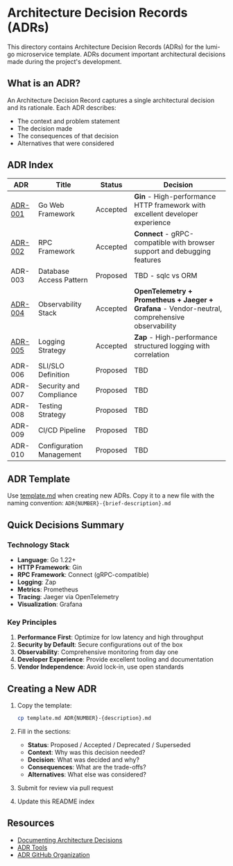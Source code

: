 # Architecture Decision Records (ADRs)

This directory contains Architecture Decision Records (ADRs) for the lumi-go microservice template. ADRs document important architectural decisions made during the project's development.

## What is an ADR?

An Architecture Decision Record captures a single architectural decision and its rationale. Each ADR describes:
- The context and problem statement
- The decision made
- The consequences of that decision
- Alternatives that were considered

## ADR Index

| ADR | Title | Status | Decision |
|-----|-------|--------|----------|
| [ADR-001](./ADR001-framework.md) | Go Web Framework | Accepted | **Gin** - High-performance HTTP framework with excellent developer experience |
| [ADR-002](./ADR002-rpc.md) | RPC Framework | Accepted | **Connect** - gRPC-compatible with browser support and debugging features |
| ADR-003 | Database Access Pattern | Proposed | TBD - sqlc vs ORM |
| [ADR-004](./ADR004-observability.md) | Observability Stack | Accepted | **OpenTelemetry + Prometheus + Jaeger + Grafana** - Vendor-neutral, comprehensive observability |
| [ADR-005](./ADR005-logging.md) | Logging Strategy | Accepted | **Zap** - High-performance structured logging with correlation |
| ADR-006 | SLI/SLO Definition | Proposed | TBD |
| ADR-007 | Security and Compliance | Proposed | TBD |
| ADR-008 | Testing Strategy | Proposed | TBD |
| ADR-009 | CI/CD Pipeline | Proposed | TBD |
| ADR-010 | Configuration Management | Proposed | TBD |

## ADR Template

Use [template.md](./template.md) when creating new ADRs. Copy it to a new file with the naming convention: `ADR{NUMBER}-{brief-description}.md`

## Quick Decisions Summary

### Technology Stack
- **Language**: Go 1.22+
- **HTTP Framework**: Gin
- **RPC Framework**: Connect (gRPC-compatible)
- **Logging**: Zap
- **Metrics**: Prometheus
- **Tracing**: Jaeger via OpenTelemetry
- **Visualization**: Grafana

### Key Principles
1. **Performance First**: Optimize for low latency and high throughput
2. **Security by Default**: Secure configurations out of the box
3. **Observability**: Comprehensive monitoring from day one
4. **Developer Experience**: Provide excellent tooling and documentation
5. **Vendor Independence**: Avoid lock-in, use open standards

## Creating a New ADR

1. Copy the template:
   ```bash
   cp template.md ADR{NUMBER}-{description}.md
   ```

2. Fill in the sections:
   - **Status**: Proposed / Accepted / Deprecated / Superseded
   - **Context**: Why was this decision needed?
   - **Decision**: What was decided and why?
   - **Consequences**: What are the trade-offs?
   - **Alternatives**: What else was considered?

3. Submit for review via pull request

4. Update this README index

## Resources

- [Documenting Architecture Decisions](https://cognitect.com/blog/2011/11/15/documenting-architecture-decisions)
- [ADR Tools](https://github.com/npryce/adr-tools)
- [ADR GitHub Organization](https://adr.github.io/)
